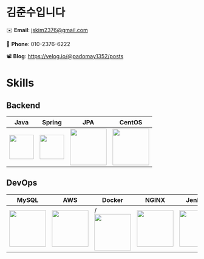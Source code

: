# 김준수입니다

✉️ **Email**: jskim2376@gmail.com

📱 **Phone**: 010-2376-6222

📽️ **Blog**: https://velog.io/@padomay1352/posts

# Skills

## Backend

| Java | Spring | JPA | CentOS |
| --- | --- | --- | --- |
| <img src="https://raw.githubusercontent.com/jmnote/z-icons/master/svg/java.svg" width="64"> | <img src="https://www.vectorlogo.zone/logos/springio/springio-icon.svg" width="64"> | <img src="https://github.com/padomay1352/marklog/assets/19688616/b2184cf3-3588-4975-b96b-6bc0bcd37841" width="96"> | <img src="https://github.com/jskim2376/jskim2376/assets/19688616/a9eda63b-0d8c-46af-8aff-07e669187535" width="96"> |

<!-- ## Frontend

| javascript | node.js | react |
| --- | --- | --- |
| <img src="https://github.com/jskim2376/jskim2376/assets/19688616/8d336894-a5a0-4895-a99b-ea5177f0be92" width="96" height="96"> | <img src="https://github.com/jskim2376/jskim2376/assets/19688616/48201ee6-01eb-4388-b9e2-e63de3337f76" width="96"> | <img src="https://github.com/jskim2376/jskim2376/assets/19688616/c8832ed2-ffe5-4f28-99d2-f13b20654f0b" width="96"> | -->

## DevOps

| MySQL | AWS | Docker | NGINX | Jenkins |
| --- | --- | --- | --- | --- |
| <img src="https://github.com/jskim2376/jskim2376/assets/19688616/410d4996-f7aa-4391-9cf3-0fb1d07bad95" width="96"> | <img src="https://github.com/jskim2376/jskim2376/assets/19688616/e6df57f6-f36c-4302-9afa-cad67909809e" width="96"> | /<img src="https://github.com/jskim2376/jskim2376/assets/19688616/e317b176-530e-42aa-a1d0-e355fbc91bf6" width="96"> | <img src="https://github.com/padomay1352/marklog/assets/19688616/a96f5881-cdb4-4409-9b67-1f2c132ecd96" width="96"> | <img src="https://github.com/jskim2376/jskim2376/assets/19688616/3d79a033-e1f3-4680-b450-99ad9b02790e" width="96"> |

<!-- ### Tools
figma, vscode, postman, eclipse, intellij
| Figma | vscode | Google Slide | postman |
| ----- | ------ | ------------ | ------- | -->
